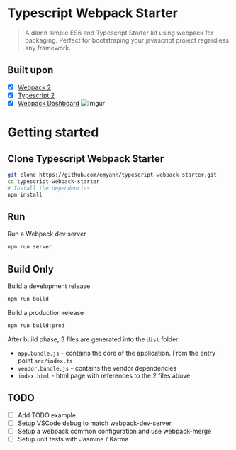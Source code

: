 # Typescript Webpack Starter
>A damn simple ES6 and Typescript Starter kit using webpack for packaging. Perfect for bootstraping your javascript project regardless any framework.

## Built upon

- [x] [Webpack 2](https://webpack.github.io/docs/roadmap.html#2)
- [x] [Typescript 2](https://blogs.msdn.microsoft.com/typescript/2016/07/11/announcing-typescript-2-0-beta/)
- [x] [Webpack Dashboard](https://github.com/FormidableLabs/webpack-dashboard)
![Imgur](http://i.imgur.com/pETTX85.png)
# Getting started

## Clone Typescript Webpack Starter
```bash
git clone https://github.com/emyann/typescript-webpack-starter.git
cd typescript-webpack-starter
# Install the dependencies
npm install
```

## Run
Run a Webpack dev server 
```bash
npm run server
```

## Build Only
Build a development release
```bash
npm run build
```

Build a production release
```bash
npm run build:prod
```
After build phase, 3 files are generated into the `dist` folder:
- `app.bundle.js` - contains the core of the application. From the entry point `src/index.ts`
- `vendor.bundle.js` - contains the vendor dependencies
- `index.html` - html page with references to the 2 files above

## TODO

- [ ] Add TODO example
- [ ] Setup VSCode debug to match webpack-dev-server
- [ ] Setup a webpack common configuration and use webpack-merge
- [ ] Setup unit tests with Jasmine / Karma
